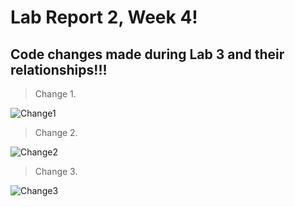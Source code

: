 # Lab Report 2, Week 4!

## Code changes made during Lab 3 and their relationships!!!


> Change 1. 

![Change1]()  

> Change 2.

![Change2]()

> Change 3.

![Change3]()


